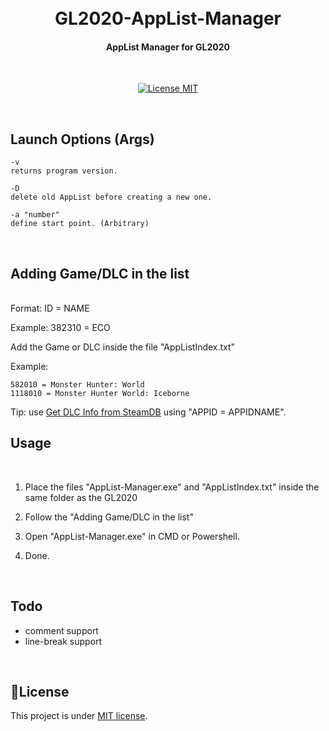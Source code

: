 <h1 align="center">
  <br>
  GL2020-AppList-Manager
  <br>
</h1>

<h4 align="center">AppList Manager for GL2020</h4>
</br>
<p align="center">
  <a href="https://opensource.org/licenses/MIT">
    <img src="https://img.shields.io/badge/License-MIT-blue.svg" alt="License MIT">
  </a>
</p>
</br>

## Launch Options (Args)
```
-v
returns program version.
```

```
-D
delete old AppList before creating a new one.
```

```
-a "number"
define start point. (Arbitrary)
```

</br>

## Adding Game/DLC in the list
</br>
Format: ID = NAME

Example: 382310 = ECO

Add the Game or DLC inside the file "AppListIndex.txt" 

Example:

```
582010 = Monster Hunter: World
1118010 = Monster Hunter World: Iceborne
``` 

Tip: use [Get DLC Info from SteamDB](https://github.com/Sak32009/GetDLCInfoFromSteamDB) using "APPID = APPIDNAME".

## Usage
</br>

1. Place the files "AppList-Manager.exe" and "AppListIndex.txt" inside the same folder as the GL2020

2. Follow the "Adding Game/DLC in the list"

3. Open "AppList-Manager.exe" in CMD or Powershell.

4. Done.

</br>

## Todo

- comment support
- line-break support

</br>

## 📝License
This project is under [MIT license](LICENSE).
